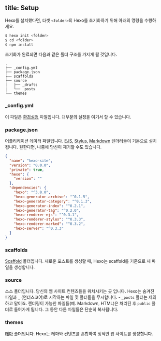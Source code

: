 title: Setup
---
Hexo를 설치했다면, 타겟 `<folder>`의 Hexo를 초기화하기 위해 아래의 명령을 수행하세요.

``` bash
$ hexo init <folder>
$ cd <folder>
$ npm install
```

초기화가 완료되면 다음과 같은 폴더 구조를 가지게 될 것입니다.

``` plain
.
├── _config.yml
├── package.json
├── scaffolds
├── source
|   ├── _drafts
|   └── _posts
└── themes
```

### _config.yml

이 파일은 [환경설정](configuration.html) 파일입니다. 대부분의 설정을 여기서 할 수 있습니다.

### package.json

어플리케이션 데이터 파일입니다. [EJS](https://www.ejs.co/), [Stylus](http://learnboost.github.io/stylus/), [Markdown](http://daringfireball.net/projects/markdown/) 렌더러들이 기본으로 설치됩니다. 원한다면, 나중에 당신이 제거할 수도 있습니다.

``` json package.json
{
  "name": "hexo-site",
  "version": "0.0.0",
  "private": true,
  "hexo": {
    "version": ""
  },
  "dependencies": {
    "hexo": "^3.8.0",
    "hexo-generator-archive": "^0.1.5",
    "hexo-generator-category": "^0.1.3",
    "hexo-generator-index": "^0.2.1",
    "hexo-generator-tag": "^0.2.0",
    "hexo-renderer-ejs": "^0.3.1",
    "hexo-renderer-stylus": "^0.3.3",
    "hexo-renderer-marked": "^0.3.2",
    "hexo-server": "^0.3.3"
  }
}
```

### scaffolds

[Scaffold](writing.html#Scaffolds) 폴더입니다. 새로운 포스트를 생성할 때, Hexo는 scaffold를 기준으로 새 파일을 생성합니다.

### source

소스 폴더입니다. 당신의 웹 사이트 컨텐츠들을 위치시키는 곳 입니다. Hexo는 숨겨진 파일과 `_` (언더스코어)로 시작하는 파일 및 폴더들을 무시합니다. - `_posts` 폴더는 제외하고 말이죠. 렌더링이 가능한 파일들(예. Markdown, HTML)은 처리된 후 `public` 폴더로 들어가게 됩니다. 그 동안 다른 파일들은 단순히 복사됩니다.

### themes

[테마](themes.html) 폴더입니다. Hexo는 테마와 컨텐츠를 혼합하여 정적인 웹 사이트를 생성합니다.
